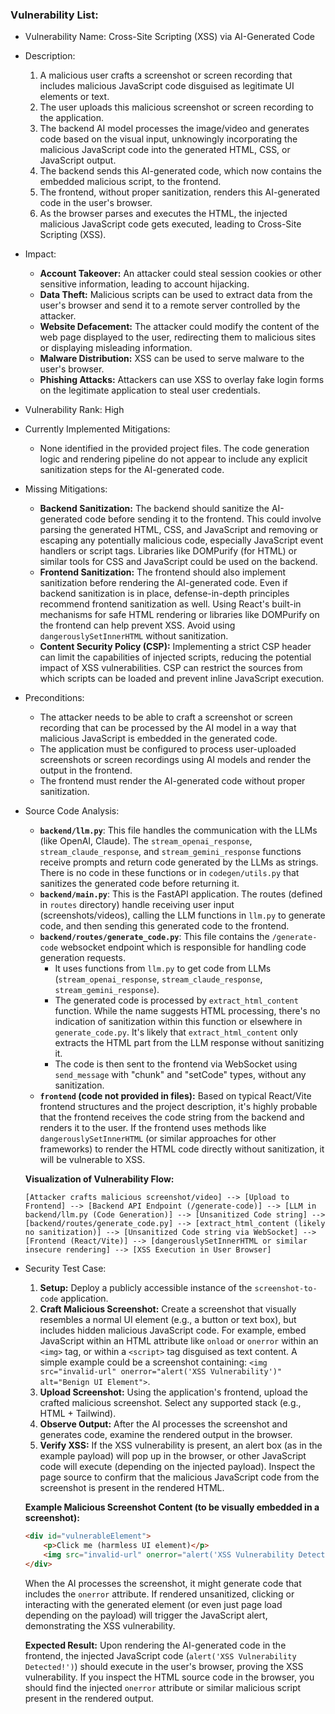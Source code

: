 ### Vulnerability List:

- Vulnerability Name: Cross-Site Scripting (XSS) via AI-Generated Code
- Description:
    1. A malicious user crafts a screenshot or screen recording that includes malicious JavaScript code disguised as legitimate UI elements or text.
    2. The user uploads this malicious screenshot or screen recording to the application.
    3. The backend AI model processes the image/video and generates code based on the visual input, unknowingly incorporating the malicious JavaScript code into the generated HTML, CSS, or JavaScript output.
    4. The backend sends this AI-generated code, which now contains the embedded malicious script, to the frontend.
    5. The frontend, without proper sanitization, renders this AI-generated code in the user's browser.
    6. As the browser parses and executes the HTML, the injected malicious JavaScript code gets executed, leading to Cross-Site Scripting (XSS).
- Impact:
    * **Account Takeover:** An attacker could steal session cookies or other sensitive information, leading to account hijacking.
    * **Data Theft:** Malicious scripts can be used to extract data from the user's browser and send it to a remote server controlled by the attacker.
    * **Website Defacement:** The attacker could modify the content of the web page displayed to the user, redirecting them to malicious sites or displaying misleading information.
    * **Malware Distribution:** XSS can be used to serve malware to the user's browser.
    * **Phishing Attacks:** Attackers can use XSS to overlay fake login forms on the legitimate application to steal user credentials.
- Vulnerability Rank: High
- Currently Implemented Mitigations:
    * None identified in the provided project files. The code generation logic and rendering pipeline do not appear to include any explicit sanitization steps for the AI-generated code.
- Missing Mitigations:
    * **Backend Sanitization:** The backend should sanitize the AI-generated code before sending it to the frontend. This could involve parsing the generated HTML, CSS, and JavaScript and removing or escaping any potentially malicious code, especially JavaScript event handlers or script tags. Libraries like DOMPurify (for HTML) or similar tools for CSS and JavaScript could be used on the backend.
    * **Frontend Sanitization:** The frontend should also implement sanitization before rendering the AI-generated code. Even if backend sanitization is in place, defense-in-depth principles recommend frontend sanitization as well. Using React's built-in mechanisms for safe HTML rendering or libraries like DOMPurify on the frontend can help prevent XSS. Avoid using `dangerouslySetInnerHTML` without sanitization.
    * **Content Security Policy (CSP):** Implementing a strict CSP header can limit the capabilities of injected scripts, reducing the potential impact of XSS vulnerabilities. CSP can restrict the sources from which scripts can be loaded and prevent inline JavaScript execution.
- Preconditions:
    * The attacker needs to be able to craft a screenshot or screen recording that can be processed by the AI model in a way that malicious JavaScript is embedded in the generated code.
    * The application must be configured to process user-uploaded screenshots or screen recordings using AI models and render the output in the frontend.
    * The frontend must render the AI-generated code without proper sanitization.
- Source Code Analysis:
    * **`backend/llm.py`**: This file handles the communication with the LLMs (like OpenAI, Claude). The `stream_openai_response`, `stream_claude_response`, and `stream_gemini_response` functions receive prompts and return code generated by the LLMs as strings. There is no code in these functions or in `codegen/utils.py` that sanitizes the generated code before returning it.
    * **`backend/main.py`**: This is the FastAPI application. The routes (defined in `routes` directory) handle receiving user input (screenshots/videos), calling the LLM functions in `llm.py` to generate code, and then sending this generated code to the frontend.
    * **`backend/routes/generate_code.py`**: This file contains the `/generate-code` websocket endpoint which is responsible for handling code generation requests.
        * It uses functions from `llm.py` to get code from LLMs (`stream_openai_response`, `stream_claude_response`, `stream_gemini_response`).
        * The generated code is processed by `extract_html_content` function. While the name suggests HTML processing, there's no indication of sanitization within this function or elsewhere in `generate_code.py`. It's likely that `extract_html_content` only extracts the HTML part from the LLM response without sanitizing it.
        * The code is then sent to the frontend via WebSocket using `send_message` with "chunk" and "setCode" types, without any sanitization.
    * **`frontend` (code not provided in files):** Based on typical React/Vite frontend structures and the project description, it's highly probable that the frontend receives the code string from the backend and renders it to the user. If the frontend uses methods like `dangerouslySetInnerHTML` (or similar approaches for other frameworks) to render the HTML code directly without sanitization, it will be vulnerable to XSS.

    **Visualization of Vulnerability Flow:**

    ```
    [Attacker crafts malicious screenshot/video] --> [Upload to Frontend] --> [Backend API Endpoint (/generate-code)] --> [LLM in backend/llm.py (Code Generation)] --> [Unsanitized Code string] --> [backend/routes/generate_code.py] --> [extract_html_content (likely no sanitization)] --> [Unsanitized Code string via WebSocket] --> [Frontend (React/Vite)] --> [dangerouslySetInnerHTML or similar insecure rendering] --> [XSS Execution in User Browser]
    ```

- Security Test Case:
    1. **Setup:** Deploy a publicly accessible instance of the `screenshot-to-code` application.
    2. **Craft Malicious Screenshot:** Create a screenshot that visually resembles a normal UI element (e.g., a button or text box), but includes hidden malicious JavaScript code. For example, embed JavaScript within an HTML attribute like `onload` or `onerror` within an `<img>` tag, or within a `<script>` tag disguised as text content. A simple example could be a screenshot containing: `<img src="invalid-url" onerror="alert('XSS Vulnerability')" alt="Benign UI Element">`.
    3. **Upload Screenshot:** Using the application's frontend, upload the crafted malicious screenshot. Select any supported stack (e.g., HTML + Tailwind).
    4. **Observe Output:** After the AI processes the screenshot and generates code, examine the rendered output in the browser.
    5. **Verify XSS:** If the XSS vulnerability is present, an alert box (as in the example payload) will pop up in the browser, or other JavaScript code will execute (depending on the injected payload). Inspect the page source to confirm that the malicious JavaScript code from the screenshot is present in the rendered HTML.

    **Example Malicious Screenshot Content (to be visually embedded in a screenshot):**
    ```html
    <div id="vulnerableElement">
        <p>Click me (harmless UI element)</p>
        <img src="invalid-url" onerror="alert('XSS Vulnerability Detected!')" style="display:none;">
    </div>
    ```
    When the AI processes the screenshot, it might generate code that includes the `onerror` attribute. If rendered unsanitized, clicking or interacting with the generated element (or even just page load depending on the payload) will trigger the JavaScript alert, demonstrating the XSS vulnerability.

    **Expected Result:** Upon rendering the AI-generated code in the frontend, the injected JavaScript code (`alert('XSS Vulnerability Detected!')`) should execute in the user's browser, proving the XSS vulnerability. If you inspect the HTML source code in the browser, you should find the injected `onerror` attribute or similar malicious script present in the rendered output.
